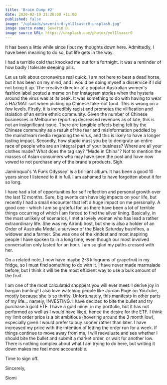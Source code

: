 ```yaml
---
title: 'Brain Dump #2'
date: 2020-02-19 21:26:00 +11:00
published: false
image: "/uploads/severin-d-yelIlsascr0-unsplash.jpg"
image source name: Severin D.
image source URL: https://unsplash.com/photos/yelIlsascr0
---
```


It has been a little while since I put my thoughts down here. Admittedly, I have been meaning to do so, but life gets in the way. 

I had a terrible cold that knocked me out for a fortnight. It was a reminder of how badly I tolerate sleeping pills.

Let us talk about coronavirus real quick. I am not here to beat a dead horse, but it has been on my mind, and I would be doing myself a disservice if I did not bring it up. The creative director of a popular Australian women's fashion label posted a meme on her Instagram stories when the hysteria around the virus was at its peak. It was something to do with having to wear a HAZMAT suit when picking up Chinese take-out food. This is wrong on a few levels. Firstly, it is incredibly racist and promotes the vilification and isolation of an entire ethnic community. Given the number of Chinese businesses in Melbourne reporting decreased revenues as of late, this is not an insignificant issue. There are tangible effects being felt by the Chinese community as a result of the fear and misinformation peddled by the mainstream media regarding the virus, and this is likely to have a longer lasting impact. Secondly, how stupid must you be to denigrate an entire race of people who are an integral part of your business? Where are all your clothes made? What does the tag say? "Made in China"? Not to mention the masses of Asian consumers who may have seen the post and have now vowed to not purchase any of the brand's products. Sigh. 


Jamiroquai's 'A Funk Odyssey' is a brilliant album. It has been a good 10 years since I listened to it in full. I am ashamed to have forgotten about it for so long.


I have had a lot of opportunities for self reflection and personal growth over the last 12 months. Sure, big events can have big impacts on your life, but recently I had a small encounter that left a huge impact on me personally. A good one - which I am so grateful for, as there have been a lot of terrible things occurring of which I am forced to find the silver lining. Basically, in the most unlikely of scenarios, I met a lovely woman who has lead a rather extraordinary life. She was my Airbnb host, but she is also a holder of an Order of Australia Medal, a survivor of the Black Saturday bushfires, a widower and a farmer. She was one of the kindest and most inspiring people I have spoken to in a long time, even though our most involved conversation only lasted for an hour. I am so glad my paths crossed with her.

On a related note, I now have maybe 2-3 kilograms of grapefruit in my fridge, so I must find something to do with it. I have never made marmalade before, but I think it will be the most efficient way to use a bulk amount of the fruit.

I am one of the most calculated shoppers you will ever meet. I derive joy in bargain hunting! I also love watching people like Jordan Page on YouTube, mostly because she is so thrifty.  Unfortunately, this manifests in other parts of my life... namely, INVESTING. I have decided to bite the bullet and try purchase a gold ETF. I have a gold miner in my portfolio, but it has not performed as well as I would have liked, hence the desire for the ETF. I think my limit order price is a bit ambitious (hovering around the 3 month low), especially given I would prefer to buy sooner rather than later. I have increased my price with the intention of letting the order run for a week. If things continue to move away from me, I will reevaluate and see whether I should bite the bullet and submit a market order, or wait for another low. There is nothing complex about what I am trying to do here, but writing it down makes me feel more accountable. 

Time to sign off.


Sincerely,

Siomi

